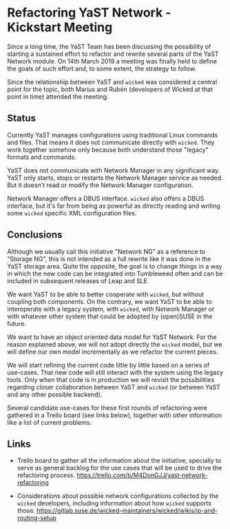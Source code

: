 # Refactoring YaST Network - Kickstart Meeting

Since a long time, the YaST Team has been discussing the possibility of
starting a sustained effort to refactor and rewrite several parts of the YaST
Network module. On 14th March 2019 a meeting was finally held to define the
goals of such effort and, to some extent, the strategy to follow.

Since the relationship between YaST and `wicked` was considered a central point
for the topic, both Marius and Rubén (developers of Wicked at that point in
time) attended the meeting.

## Status

Currently YaST manages configurations using traditional Linux commands and
files. That means it does not communicate directly with `wicked`. They work
together somehow only because both understand those "legacy" formats and
commands.

YaST does not communicate with Network Manager in any significant way. YaST only
starts, stops or restarts the Network Manager service as needed. But it doesn't
read or modify the Network Manager configuration.

Network Manager offers a DBUS interface. `wicked` also offers a DBUS interface,
but it's far from being as powerful as directly reading and writing some
`wicked` specific XML configuration files.

## Conclusions

Although we usually call this initiative "Network NG" as a reference to "Storage
NG", this is not intended as a full rewrite like it was done in the YaST storage
area. Quite the opposite, the goal is to change things in a way in which the new
code can be integrated into Tumbleweed often and can be included in subsequent
releases of Leap and SLE.

We want YaST to be able to better cooperate with `wicked`, but without coupling
both components. On the contrary, we want YaST to be able to interoperate
with a legacy system, with `wicked`, with Network Manager or with whatever other
system that could be adopted by (open)SUSE in the future.

We want to have an object oriented data model for YaST Network. For the reason
explained above, we will not adopt directly the `wicked` model, but we will
define our own model incrementally as we refactor the current pieces.

We will start refining the current code little by little based on a series
of use-cases. That new code will still interact with the system using the
legacy tools. Only when that code is in production we will revisit the
possibilities regarding closer collaboration between YaST and `wicked` (or
between YaST and any other possible backend).

Several candidate use-cases for these first rounds of refactoring were gathered
in a Trello board (see links below), together with other information like a list
of current problems. 

## Links

- Trello board to gather all the information about the initiative, specially to
  serve as general backlog for the use cases that will be used to drive the
  refactoring process. https://trello.com/b/M4DonGJJ/yast-network-refactoring

- Considerations about possible network configurations collected by the `wicked`
  developers, including information about how `wicked` supports those.
  https://gitlab.suse.de/wicked-maintainers/wicked/wikis/ip-and-routing-setup
